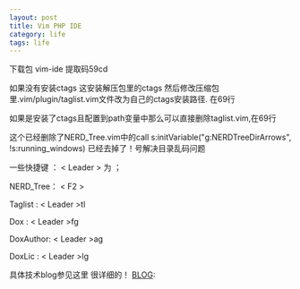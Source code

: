```yaml
---
layout: post
title: Vim PHP IDE
category: life
tags: life
---
```

下载包 <a herf="http://yunpan.cn/QCazIUeHRW4Le">vim-ide</a> 提取码59cd

如果没有安装ctags 这安装解压包里的ctags 然后修改压缩包里.vim/plugin/taglist.vim文件改为自己的ctags安装路径. 在69行 

如果是安装了ctags且配置到path变量中那么可以直接删除taglist.vim,在69行  


这个已经删除了NERD_Tree.vim中的call s:initVariable("g:NERDTreeDirArrows", !s:running_windows) 已经去掉了！号解决目录乱码问题

一些快捷键 ：  < Leader > 为 ；

NERD_Tree： < F2 >

Taglist  : < Leader >tl  

Dox      : < Leader >fg  

DoxAuthor: < Leader >ag

DoxLic   : < Leader >lg

具体技术blog参见这里 很详细的！ [BLOG](http://www.yangyangwithgnu.net/use_vim_as_ide/):										